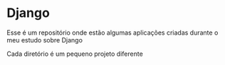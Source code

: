 # Django

Esse é um repositório onde estão algumas aplicações criadas durante o meu estudo sobre Django

Cada diretório é um pequeno projeto diferente
